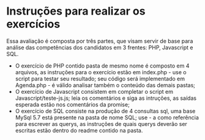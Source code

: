 
# Instruções para realizar os exercícios

Essa avaliação é composta por três partes, que visam servir de base para análise das competências
dos candidatos em 3 frentes: PHP, Javascript e SQL.
- O exercício de PHP contido pasta de mesmo nome é composto em 4 arquivos, as instruções para o exercício estão em index.php - use o script para testar seu resultado; seu código será implementado em Agenda.php - é válido analisar também o conteúdo das demais pastas;
- O exercício de Javascript consistem em completar o script em Javascript/teste-js.js; leia os comentários e siga as intruções, as saídas esperada estão nos comentários da promise;
- O exercício de SQL consiste na produção de 4 consultas sql, uma base MySql 5.7 está presente na pasta de nome SQL; use - a como referência para escrever as querys, as instruções de quais querys deverão ser escritas estão dentro do readme contido na pasta.


